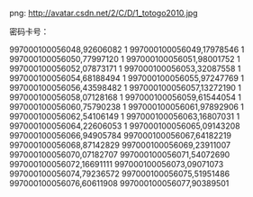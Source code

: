 png:
http://avatar.csdn.net/2/C/D/1_totogo2010.jpg



密码卡号：

997000100056048,92606082	1997000100056049,17978546	1997000100056050,77997120	1997000100056051,98001752	1997000100056052,07873171	1997000100056053,32087558	1997000100056054,68188494	1997000100056055,97247769	1997000100056056,43598482	1997000100056057,13272190	1997000100056058,07128168	1997000100056059,61544054	1997000100056060,75790238	1997000100056061,97892906	1997000100056062,54106149	1997000100056063,16807031	1997000100056064,22606053	1997000100056065,09143208	997000100056066,94905784997000100056067,64182219997000100056068,87142829997000100056069,23911007997000100056070,07182707997000100056071,54072690997000100056072,16691111997000100056073,09071073997000100056074,79236572997000100056075,51951486997000100056076,60611908997000100056077,90389501